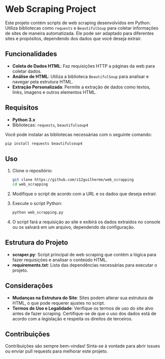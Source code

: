 
# Web Scraping Project

Este projeto contém scripts de web scraping desenvolvidos em Python. Utiliza bibliotecas como `requests` e `BeautifulSoup` para coletar informações de sites de maneira automatizada. Ele pode ser adaptado para diferentes sites e propósitos, dependendo dos dados que você deseja extrair.

## Funcionalidades
- **Coleta de Dados HTML**: Faz requisições HTTP a páginas da web para coletar dados.
- **Análise de HTML**: Utiliza a biblioteca `BeautifulSoup` para analisar e navegar pela estrutura HTML.
- **Extração Personalizada**: Permite a extração de dados como textos, links, imagens e outros elementos HTML.

## Requisitos
- **Python 3.x**
- Bibliotecas: `requests`, `beautifulsoup4`

Você pode instalar as bibliotecas necessárias com o seguinte comando:

```bash
pip install requests beautifulsoup4
```

## Uso

1. Clone o repositório:
   
   ```bash
   git clone https://github.com/z12guilherme/web_scrapping
   cd web_scrapping
   ```

2. Modifique o script de acordo com a URL e os dados que deseja extrair.

3. Execute o script Python:

   ```bash
   python web_scrapping.py
   ```

4. O script fará a requisição ao site e exibirá os dados extraídos no console ou os salvará em um arquivo, dependendo da configuração.

## Estrutura do Projeto
- **scraper.py**: Script principal de web scraping que contém a lógica para fazer requisições e analisar o conteúdo HTML.
- **requirements.txt**: Lista das dependências necessárias para executar o projeto.

## Considerações
- **Mudanças na Estrutura do Site**: Sites podem alterar sua estrutura de HTML, o que pode requerer ajustes no script.
- **Termos de Uso e Legalidade**: Verifique os termos de uso do site alvo antes de fazer scraping. Certifique-se de que o uso dos dados está de acordo com a legislação e respeita os direitos de terceiros.

## Contribuições
Contribuições são sempre bem-vindas! Sinta-se à vontade para abrir issues ou enviar pull requests para melhorar este projeto.

